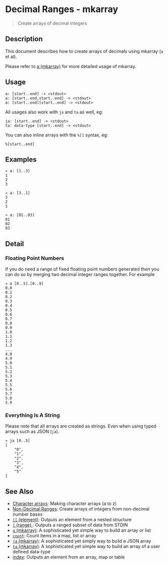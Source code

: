 # Decimal Ranges - mkarray

> Create arrays of decimal integers

## Description

This document describes how to create arrays of decimals using mkarray (`a` et
al).

Please refer to [a (mkarray)](../commands/a.md) for more detailed usage of mkarray.

## Usage

```
a: [start..end] -> <stdout>
a: [start..end,start..end] -> <stdout>
a: [start..end][start..end] -> <stdout>
```

All usages also work with `ja` and `ta` as well, eg:

```
ja: [start..end] -> <stdout>
ta: data-type [start..end] -> <stdout>
```

You can also inline arrays with the `%[]` syntax, eg:

```
%[start..end]
```

## Examples

```
» a: [1..3]
1
2
3
```

```
» a: [3..1]
3
2
1
```

```
» a: [01..03]
01
02
03
```

## Detail

### Floating Point Numbers

If you do need a range of fixed floating point numbers generated then you can
do so by merging two decimal integer ranges together. For example

```
» a [0..5].[0..9]
0.0
0.1
0.2
0.3
0.4
0.5
0.6
0.7
0.8
0.9
1.0
1.1
1.2
1.3
...
4.8
4.9
5.0
5.1
5.2
5.3
5.4
5.5
5.6
5.7
5.8
5.9
```

### Everything Is A String

Please note that all arrays are created as strings. Even when using typed
arrays such as JSON (`ja`).

```
» ja [0..5]
[
    "0",
    "1",
    "2",
    "3",
    "4",
    "5"
] 
```

## See Also

* [Character arrays](../mkarray/character.md):
  Making character arrays (a to z)
* [Non-Decimal Ranges](../mkarray/non-decimal.md):
  Create arrays of integers from non-decimal number bases
* [`[[` (element)](../commands/element.md):
  Outputs an element from a nested structure
* [`[` (range) ](../commands/range.md):
  Outputs a ranged subset of data from STDIN
* [`a` (mkarray)](../commands/a.md):
  A sophisticated yet simple way to build an array or list
* [`count`](../commands/count.md):
  Count items in a map, list or array
* [`ja` (mkarray)](../commands/ja.md):
  A sophisticated yet simply way to build a JSON array
* [`ta` (mkarray)](../commands/ta.md):
  A sophisticated yet simple way to build an array of a user defined data-type
* [index](../commands/item-index.md):
  Outputs an element from an array, map or table